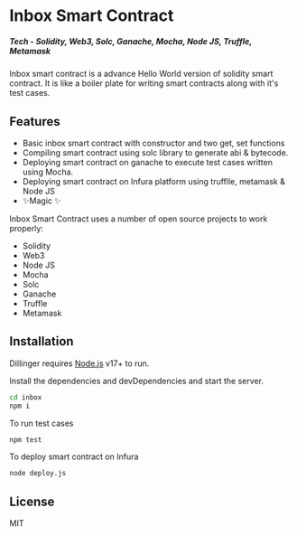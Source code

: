# Inbox Smart Contract
##### Tech - Solidity, Web3, Solc, Ganache, Mocha, Node JS, Truffle, Metamask



Inbox smart contract is a advance Hello World version of solidity smart contract. It is like a boiler plate for writing smart contracts along with it's test cases.

## Features

- Basic inbox smart contract with constructor and two get, set functions
- Compiling smart contract using solc library to generate abi & bytecode.
- Deploying smart contract on ganache to execute test cases written using Mocha.
- Deploying smart contract on Infura platform using trufflle, metamask & Node JS
- ✨Magic ✨


Inbox Smart Contract uses a number of open source projects to work properly:

- Solidity 
- Web3
- Node JS
- Mocha
- Solc
- Ganache
- Truffle
- Metamask

## Installation

Dillinger requires [Node.js](https://nodejs.org/) v17+ to run.

Install the dependencies and devDependencies and start the server.

```sh
cd inbox
npm i
```

To run test cases

```sh
npm test
```
To deploy smart contract on Infura
```sh
node deploy.js
```

## License

MIT

